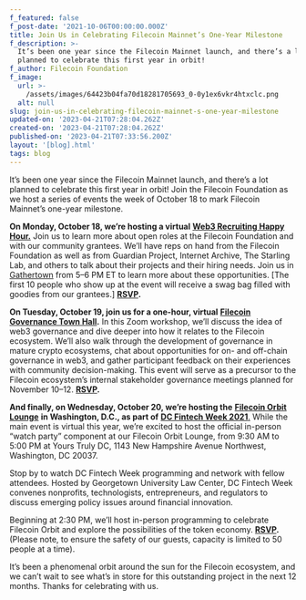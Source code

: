 ```yaml
---
f_featured: false
f_post-date: '2021-10-06T00:00:00.000Z'
title: Join Us in Celebrating Filecoin Mainnet’s One-Year Milestone
f_description: >-
  It’s been one year since the Filecoin Mainnet launch, and there’s a lot
  planned to celebrate this first year in orbit! 
f_author: Filecoin Foundation
f_image:
  url: >-
    /assets/images/64423b04fa70d18281705693_0-0y1ex6vkr4htxclc.png
  alt: null
slug: join-us-in-celebrating-filecoin-mainnet-s-one-year-milestone
updated-on: '2023-04-21T07:28:04.262Z'
created-on: '2023-04-21T07:28:04.262Z'
published-on: '2023-04-21T07:33:56.200Z'
layout: '[blog].html'
tags: blog
---
```


It’s been one year since the Filecoin Mainnet launch, and there’s a lot planned to celebrate this first year in orbit! Join the Filecoin Foundation as we host a series of events the week of October 18 to mark Filecoin Mainnet’s one-year milestone.

**On Monday, October 18, we’re hosting a virtual** [**Web3 Recruiting Happy Hour.**](https://www.eventbrite.com/e/web3-recruiting-happy-hour-tickets-180240844217) Join us to learn more about open roles at the Filecoin Foundation and with our community grantees. We’ll have reps on hand from the Filecoin Foundation as well as from Guardian Project, Internet Archive, The Starling Lab, and others to talk about their projects and their hiring needs. Join us in [Gathertown](https://www.gather.town/) from 5–6 PM ET to learn more about these opportunities. \[The first 10 people who show up at the event will receive a swag bag filled with goodies from our grantees.\] [**RSVP**](https://www.eventbrite.com/e/web3-recruiting-happy-hour-tickets-180240844217)**.**

**On Tuesday, October 19, join us for a one-hour, virtual** [**Filecoin Governance Town Hall**](https://www.eventbrite.com/e/filecoin-governance-town-hall-tickets-182696428937)**.** In this Zoom workshop, we’ll discuss the idea of web3 governance and dive deeper into how it relates to the Filecoin ecosystem. We’ll also walk through the development of governance in mature crypto ecosystems, chat about opportunities for on- and off-chain governance in web3, and gather participant feedback on their experiences with community decision-making. This event will serve as a precursor to the Filecoin ecosystem’s internal stakeholder governance meetings planned for November 10–12. [**RSVP**](https://www.eventbrite.com/e/filecoin-governance-town-hall-tickets-182696428937)**.**

**And finally, on Wednesday, October 20, we’re hosting the** [**Filecoin Orbit Lounge**](https://www.eventbrite.com/e/filecoin-orbit-lounge-at-dc-fintech-week-tickets-182039955407) **in Washington, D.C., as part of** [**DC Fintech Week 2021**.](https://www.dcfintechweek.org/) While the main event is virtual this year, we’re excited to host the official in-person “watch party” component at our Filecoin Orbit Lounge, from 9:30 AM to 5:00 PM at Yours Truly DC, 1143 New Hampshire Avenue Northwest, Washington, DC 20037.

Stop by to watch DC Fintech Week programming and network with fellow attendees. Hosted by Georgetown University Law Center, DC Fintech Week convenes nonprofits, technologists, entrepreneurs, and regulators to discuss emerging policy issues around financial innovation.

Beginning at 2:30 PM, we’ll host in-person programming to celebrate Filecoin Orbit and explore the possibilities of the token economy. [**RSVP**](https://www.eventbrite.com/e/filecoin-orbit-lounge-at-dc-fintech-week-tickets-182039955407)**.** (Please note, to ensure the safety of our guests, capacity is limited to 50 people at a time).

It’s been a phenomenal orbit around the sun for the Filecoin ecosystem, and we can’t wait to see what’s in store for this outstanding project in the next 12 months. Thanks for celebrating with us.
